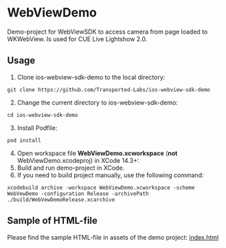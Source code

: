 # WebViewDemo

Demo-project for WebViewSDK to access camera from page loaded to WKWebView. Is used for CUE Live Lightshow 2.0.

## Usage
1. Clone ios-webview-sdk-demo to the local directory:
```
git clone https://github.com/Transported-Labs/ios-webview-sdk-demo
```
2. Change the current directory to ios-webview-sdk-demo:
```
cd ios-webview-sdk-demo
```
3. Install Podfile:
```
pod install
```
4. Open workspace file **WebViewDemo.xcworkspace** (**not** WebViewDemo.xcodeproj) in XCode 14.3+:
5. Build and run demo-project in XCode.
6. If you need to build project manually, use the following command:
```
xcodebuild archive -workspace WebViewDemo.xcworkspace -scheme WebVewDemo -configuration Release -archivePath ./build/WebVewDemoRelease.xcarchive
```
## Sample of HTML-file
Please find the sample HTML-file in assets of the demo project: [index.html](https://github.com/Transported-Labs/ios-webview-sdk-demo/blob/main/WebViewDemo/Resources/index.html)
